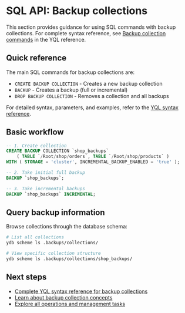 # SQL API: Backup collections

This section provides guidance for using SQL commands with backup collections. For complete syntax reference, see [Backup collection commands](../../../yql/reference/syntax/backup-collections.md) in the YQL reference.

## Quick reference

The main SQL commands for backup collections are:

- `CREATE BACKUP COLLECTION` - Creates a new backup collection
- `BACKUP` - Creates a backup (full or incremental)  
- `DROP BACKUP COLLECTION` - Removes a collection and all backups

For detailed syntax, parameters, and examples, refer to the [YQL syntax reference](../../../yql/reference/syntax/backup-collections.md).

## Basic workflow

```sql
-- 1. Create collection
CREATE BACKUP COLLECTION `shop_backups`
    ( TABLE `/Root/shop/orders`, TABLE `/Root/shop/products` )
WITH ( STORAGE = 'cluster', INCREMENTAL_BACKUP_ENABLED = 'true' );

-- 2. Take initial full backup
BACKUP `shop_backups`;

-- 3. Take incremental backups
BACKUP `shop_backups` INCREMENTAL;
```

## Query backup information

Browse collections through the database schema:

```bash
# List all collections
ydb scheme ls .backups/collections/

# View specific collection structure  
ydb scheme ls .backups/collections/shop_backups/
```

## Next steps

- [Complete YQL syntax reference for backup collections](../../../yql/reference/syntax/backup-collections.md)
- [Learn about backup collection concepts](concepts.md)
- [Explore all operations and management tasks](operations.md)
